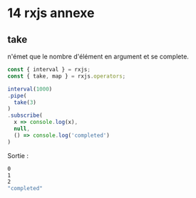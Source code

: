 # 14 rxjs annexe

## take

n'émet que le nombre d'élément en argument et se complete.

```js
const { interval } = rxjs;
const { take, map } = rxjs.operators;

interval(1000)
.pipe(
  take(3)
)
.subscribe(
  x => console.log(x),
  null,
  () => console.log('completed')
)
```

Sortie :

```bash
0
1
2
"completed"
```


